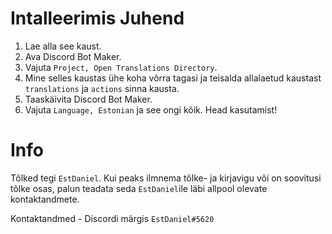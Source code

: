 # Intalleerimis Juhend

1. Lae alla see kaust.
2. Ava Discord Bot Maker.
3. Vajuta `Project, Open Translations Directory`.
4. Mine selles kaustas ühe koha võrra tagasi ja teisalda allalaetud kaustast `translations` ja `actions` sinna kausta.
5. Taaskäivita Discord Bot Maker.
6. Vajuta `Language, Estonian` ja see ongi kõik. Head kasutamist!

# Info

Tõlked tegi `EstDaniel`. Kui peaks ilmnema tõlke- ja kirjavigu või on soovitusi tõlke osas, palun teadata seda `EstDaniel`ile läbi allpool olevate kontaktandmete.

Kontaktandmed - Discordi märgis `EstDaniel#5620`

